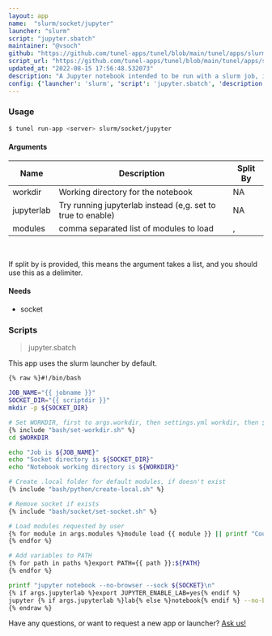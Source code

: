 ```yaml
---
layout: app
name:  "slurm/socket/jupyter"
launcher: "slurm"
script: "jupyter.sbatch"
maintainer: "@vsoch"
github: "https://github.com/tunel-apps/tunel/blob/main/tunel/apps/slurm/socket/jupyter/app.yaml"
script_url: "https://github.com/tunel-apps/tunel/blob/main/tunel/apps/slurm/socket/jupyter/jupyter.sbatch"
updated_at: "2022-08-15 17:56:48.532073"
description: "A Jupyter notebook intended to be run with a slurm job, interactive via a socket."
config: {'launcher': 'slurm', 'script': 'jupyter.sbatch', 'description': 'A Jupyter notebook intended to be run with a slurm job, interactive via a socket.', 'args': [{'name': 'workdir', 'description': 'Working directory for the notebook'}, {'name': 'jupyterlab', 'description': 'Try running jupyterlab instead (e,g. set to true to enable)'}, {'name': 'modules', 'description': 'comma separated list of modules to load', 'split': ','}], 'needs': {'socket': True}}
---
```


### Usage

```bash
$ tunel run-app <server> slurm/socket/jupyter
```


#### Arguments

<div class="fresh-table">
<table class="table">
<thead>
  <th>Name</th>
  <th>Description</th>
  <th>Split By</th>
</thead>
<tbody>
<tr>
   <td>workdir</td>
   <td>Working directory for the notebook</td>
   <td>NA</td>
</tr>
<tr>
   <td>jupyterlab</td>
   <td>Try running jupyterlab instead (e,g. set to true to enable)</td>
   <td>NA</td>
</tr>
<tr>
   <td>modules</td>
   <td>comma separated list of modules to load</td>
   <td>,</td>
</tr>

</tbody></table></div>

<br>

If split by is provided, this means the argument takes a list, and you should use this as a delimiter.




#### Needs

  - socket




### Scripts

> jupyter.sbatch

This app uses the slurm launcher by default.

```bash
{% raw %}#!/bin/bash

JOB_NAME="{{ jobname }}"
SOCKET_DIR="{{ scriptdir }}"
mkdir -p ${SOCKET_DIR}

# Set WORKDIR, first to args.workdir, then settings.yml workdir, then $HOME
{% include "bash/set-workdir.sh" %}
cd $WORKDIR

echo "Job is ${JOB_NAME}"
echo "Socket directory is ${SOCKET_DIR}"
echo "Notebook working directory is ${WORKDIR}"

# Create .local folder for default modules, if doesn't exist
{% include "bash/python/create-local.sh" %}

# Remove socket if exists
{% include "bash/socket/set-socket.sh" %}

# Load modules requested by user
{% for module in args.modules %}module load {{ module }} || printf "Could not load {{ module }}\n"
{% endfor %}

# Add variables to PATH
{% for path in paths %}export PATH={{ path }}:${PATH}
{% endfor %}

printf "jupyter notebook --no-browser --sock ${SOCKET}\n"
{% if args.jupyterlab %}export JUPYTER_ENABLE_LAB=yes{% endif %}
jupyter {% if args.jupyterlab %}lab{% else %}notebook{% endif %} --no-browser --sock ${SOCKET}
{% endraw %}
```

Have any questions, or want to request a new app or launcher? [Ask us!](https://github.com/tunel-apps/tunel/issues)
